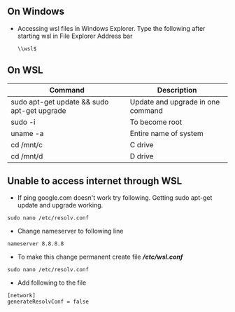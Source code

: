 ## On Windows
- Accessing wsl files in Windows Explorer. Type the following after starting wsl in File Explorer Address bar
  ```
  \\wsl$
  ```
  
## On WSL
Command                                     | Description
---                                         | ---
sudo apt-get update && sudo apt-get upgrade | Update and upgrade in one command
sudo -i 		                                | To become root
uname -a		                                | Entire name of system
cd /mnt/c 		                              | C drive
cd /mnt/d 		                              | D drive

## Unable to access internet through WSL
- If ping google.com doesn't work try following. Getting sudo apt-get update and upgrade working.
```
sudo nano /etc/resolv.conf
```
- Change nameserver to following line
```
nameserver 8.8.8.8
```
- To make this change permanent create file _**/etc/wsl.conf**_
```
sudo nano /etc/resolv.conf
```
- Add following to the file
```
[network]
generateResolvConf = false
```  
